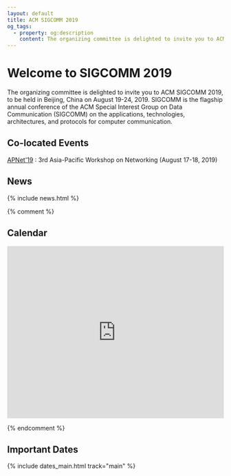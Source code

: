 ```yaml
---
layout: default
title: ACM SIGCOMM 2019
og_tags:
  - property: og:description
    content: The organizing committee is delighted to invite you to ACM SIGCOMM 2019, to be held in Beijing, China. SIGCOMM is the flagship annual conference of the ACM Special Interest Group on Data Communication (SIGCOMM) on the applications, technologies, architectures, and protocols
---
```


# Welcome to SIGCOMM 2019

The organizing committee is delighted to invite you to ACM SIGCOMM 2019, to be held in Beijing, China on August 19-24, 2019. SIGCOMM is the flagship annual conference of the ACM Special Interest Group on Data Communication (SIGCOMM) on the applications, technologies, architectures, and protocols for computer communication.

## Co-located Events

[APNet&apos;19](http://conferences.sigcomm.org/events/apnet2019/) : 3rd Asia-Pacific Workshop on Networking (August 17-18, 2019)

<!-- ### [Cut off date for conference rate at Hotel Angeleno: July 31, 2017]({{ site.baseurl }}/accommodations.html) -->
<!-- {: style="text-align: center" } -->

<!-- ### [>> Remote Participation Info <<]({{ site.baseurl }}/remote.html) -->
<!-- {: style="text-align: center" } -->


<!-- <div id="sliderFrame">
  <div id="slider">
    <img src="images/header_1.png" alt="" style="width:500px"/>
    <img src="images/header_2.png" alt="" style="width:500px"/>
  </div>
</div> -->

## <i class="fa fa-newspaper-o"></i> News

{% include news.html %}

<!-- ## <i class="fa fa-calendar-o"></i> Conference Schedule -->

<!-- <a href="images/sigcomm2017-schedule.pdf" rel="external"><img src="images/sigcomm2017-schedule.png" alt="ACM SIGCOMM 2018 - Detailed Conference Schedule" style="width: 100%;"></a> -->

{% comment %}
## <i class="fa fa-calendar-o"></i> Calendar

<iframe src="https://calendar.google.com/calendar/embed?title=ACM%20SIGCOMM%20Agenda&amp;showTitle=0&amp;showPrint=0&amp;showCalendars=0&amp;mode=AGENDA&amp;height=600&amp;wkst=1&amp;hl=en&amp;bgcolor=%23ffffff&amp;src=fgkdoih822v80dfk304pt56fjo%40group.calendar.google.com&amp;color=%23125A12&amp;ctz=America%2FSao_Paulo" style="border-width:0" width="100%" height="400" frameborder="0" scrolling="no"></iframe>

{% endcomment %}

## <i class="fa fa-calendar"></i> Important Dates

{% include dates_main.html track="main" %}

<!-- ## <i class="fa fa-gg"></i> Sponsors

<div class="sponsors">
	<a href="//www.acm.org/"><img src="images/acm.png" alt="Association for Computing Machinery" /></a>
	<a href="//www.sigcomm.org/"><img src="images/sig.png" alt="ACM SIGCOMM" /></a>
</div> -->


